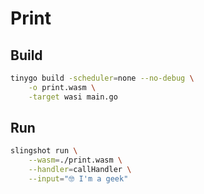 # Print

## Build

```bash
tinygo build -scheduler=none --no-debug \
    -o print.wasm \
    -target wasi main.go
```

## Run

```bash
slingshot run \
    --wasm=./print.wasm \
	--handler=callHandler \
	--input="🤓 I'm a geek"
```